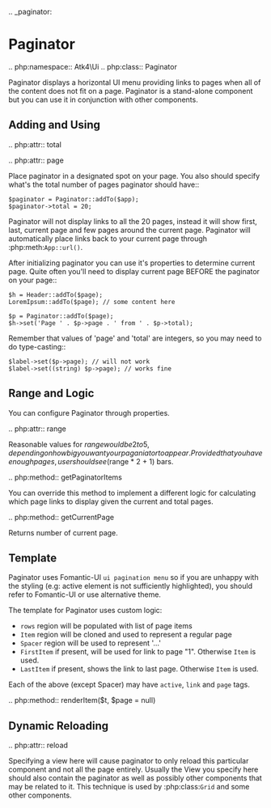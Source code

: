 .. _paginator:

# Paginator

.. php:namespace:: Atk4\Ui
.. php:class:: Paginator

Paginator displays a horizontal UI menu providing links to pages when all of the content does not fit
on a page. Paginator is a stand-alone component but you can use it in conjunction with other components.

## Adding and Using

.. php:attr:: total

.. php:attr:: page

Place paginator in a designated spot on your page. You also should specify what's the total number of pages
paginator should have::

```
$paginator = Paginator::addTo($app);
$paginator->total = 20;
```

Paginator will not display links to all the 20 pages, instead it will show first, last, current page and few
pages around the current page. Paginator will automatically place links back to your current page through
:php:meth:`App::url()`.

After initializing paginator you can use it's properties to determine current page. Quite often you'll need
to display current page BEFORE the paginator on your page::

```
$h = Header::addTo($page);
LoremIpsum::addTo($page); // some content here

$p = Paginator::addTo($page);
$h->set('Page ' . $p->page . ' from ' . $p->total);
```

Remember that values of 'page' and 'total' are integers, so you may need to do type-casting::

```
$label->set($p->page); // will not work
$label->set((string) $p->page); // works fine
```

## Range and Logic

You can configure Paginator through properties.

.. php:attr:: range

Reasonable values for $range would be 2 to 5, depending on how big you want your paganiator to appear. Provided
that you have enough pages, user should see ($range * 2 + 1) bars.

.. php:method:: getPaginatorItems

You can override this method to implement a different logic for calculating which page links to display given
the current and total pages.

.. php:method:: getCurrentPage

Returns number of current page.

## Template

Paginator uses Fomantic-UI `ui pagination menu` so if you are unhappy with the styling (e.g: active element is not
sufficiently highlighted), you should refer to Fomantic-UI or use alternative theme.

The template for Paginator uses custom logic:

 - `rows` region will be populated with list of page items
 - `Item` region will be cloned and used to represent a regular page
 - `Spacer` region will be used to represent '...'
 - `FirstItem` if present, will be used for link to page "1". Otherwise `Item` is used.
 - `LastItem` if present, shows the link to last page. Otherwise `Item` is used.

Each of the above (except Spacer) may have `active`, `link` and `page` tags.


.. php:method:: renderItem($t, $page = null)

## Dynamic Reloading

.. php:attr:: reload

Specifying a view here will cause paginator to only reload this particular component and not all the page entirely.
Usually the View you specify here should also contain the paginator as well as possibly other components that
may be related to it. This technique is used by :php:class:`Grid` and some other components.


